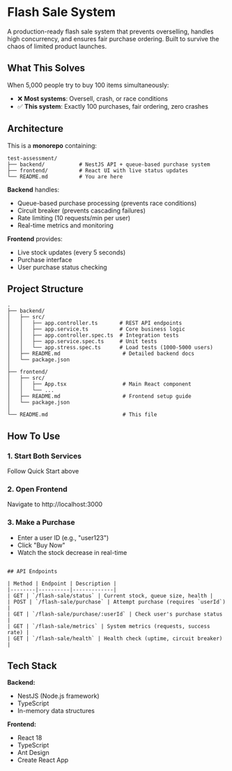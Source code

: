 # Flash Sale System

A production-ready flash sale system that prevents overselling, handles high concurrency, and ensures fair purchase ordering. Built to survive the chaos of limited product launches.

## What This Solves

When 5,000 people try to buy 100 items simultaneously:
- ❌ **Most systems**: Oversell, crash, or race conditions
- ✅ **This system**: Exactly 100 purchases, fair ordering, zero crashes

## Architecture

This is a **monorepo** containing:

```
test-assessment/
├── backend/           # NestJS API + queue-based purchase system
├── frontend/          # React UI with live status updates
└── README.md          # You are here
```

**Backend** handles:
- Queue-based purchase processing (prevents race conditions)
- Circuit breaker (prevents cascading failures)
- Rate limiting (10 requests/min per user)
- Real-time metrics and monitoring

**Frontend** provides:
- Live stock updates (every 5 seconds)
- Purchase interface
- User purchase status checking

## Project Structure

```
.
├── backend/
│   ├── src/
│   │   ├── app.controller.ts       # REST API endpoints
│   │   ├── app.service.ts          # Core business logic
│   │   ├── app.controller.spec.ts  # Integration tests
│   │   ├── app.service.spec.ts     # Unit tests
│   │   └── app.stress.spec.ts      # Load tests (1000-5000 users)
│   ├── README.md                    # Detailed backend docs
│   └── package.json
│
├── frontend/
│   ├── src/
│   │   ├── App.tsx                  # Main React component
│   │   └── ...
│   ├── README.md                    # Frontend setup guide
│   └── package.json
│
└── README.md                        # This file
```

## How To Use

### 1. Start Both Services
Follow Quick Start above

### 2. Open Frontend
Navigate to http://localhost:3000

### 3. Make a Purchase
- Enter a user ID (e.g., "user123")
- Click "Buy Now"
- Watch the stock decrease in real-time
```

## API Endpoints

| Method | Endpoint | Description |
|--------|----------|-------------|
| GET | `/flash-sale/status` | Current stock, queue size, health |
| POST | `/flash-sale/purchase` | Attempt purchase (requires `userId`) |
| GET | `/flash-sale/purchase/:userId` | Check user's purchase status |
| GET | `/flash-sale/metrics` | System metrics (requests, success rate) |
| GET | `/flash-sale/health` | Health check (uptime, circuit breaker) |
```


## Tech Stack

**Backend:**
- NestJS (Node.js framework)
- TypeScript
- In-memory data structures

**Frontend:**
- React 18
- TypeScript
- Ant Design
- Create React App